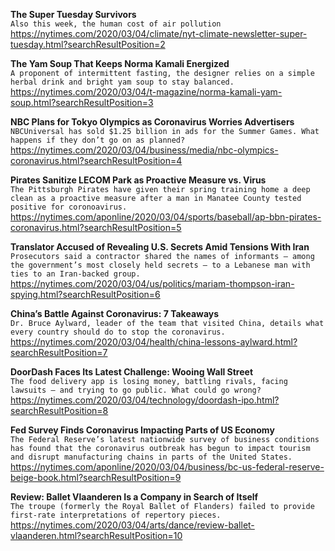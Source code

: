 **The Super Tuesday Survivors**\
`Also this week, the human cost of air pollution`\
https://nytimes.com/2020/03/04/climate/nyt-climate-newsletter-super-tuesday.html?searchResultPosition=2

**The Yam Soup That Keeps Norma Kamali Energized**\
`A proponent of intermittent fasting, the designer relies on a simple herbal drink and bright yam soup to stay balanced.`\
https://nytimes.com/2020/03/04/t-magazine/norma-kamali-yam-soup.html?searchResultPosition=3

**NBC Plans for Tokyo Olympics as Coronavirus Worries Advertisers**\
`NBCUniversal has sold $1.25 billion in ads for the Summer Games. What happens if they don’t go on as planned?`\
https://nytimes.com/2020/03/04/business/media/nbc-olympics-coronavirus.html?searchResultPosition=4

**Pirates Sanitize LECOM Park as Proactive Measure vs. Virus**\
`The Pittsburgh Pirates have given their spring training home a deep clean as a proactive measure after a man in Manatee County tested positive for coronoavirus.`\
https://nytimes.com/aponline/2020/03/04/sports/baseball/ap-bbn-pirates-coronavirus.html?searchResultPosition=5

**Translator Accused of Revealing U.S. Secrets Amid Tensions With Iran**\
`Prosecutors said a contractor shared the names of informants — among the government’s most closely held secrets — to a Lebanese man with ties to an Iran-backed group.`\
https://nytimes.com/2020/03/04/us/politics/mariam-thompson-iran-spying.html?searchResultPosition=6

**China’s Battle Against Coronavirus: 7 Takeaways**\
`Dr. Bruce Aylward, leader of the team that visited China, details what every country should do to stop the coronavirus.`\
https://nytimes.com/2020/03/04/health/china-lessons-aylward.html?searchResultPosition=7

**DoorDash Faces Its Latest Challenge: Wooing Wall Street**\
`The food delivery app is losing money, battling rivals, facing lawsuits — and trying to go public. What could go wrong?`\
https://nytimes.com/2020/03/04/technology/doordash-ipo.html?searchResultPosition=8

**Fed Survey Finds Coronavirus Impacting Parts of US Economy**\
`The Federal Reserve’s latest nationwide survey of business conditions has found that the coronavirus outbreak has begun to impact tourism and disrupt manufacturing chains in parts of the United States.`\
https://nytimes.com/aponline/2020/03/04/business/bc-us-federal-reserve-beige-book.html?searchResultPosition=9

**Review: Ballet Vlaanderen Is a Company in Search of Itself**\
`The troupe (formerly the Royal Ballet of Flanders) failed to provide first-rate interpretations of repertory pieces.`\
https://nytimes.com/2020/03/04/arts/dance/review-ballet-vlaanderen.html?searchResultPosition=10

